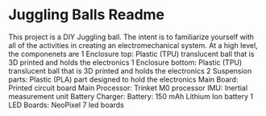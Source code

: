 # Juggling Balls Readme
This project is a DIY Juggling ball.  The intent is to familiarize yourself with all of the activities in creating an electromechanical system.  At a high level, the componenets are
	1 Enclosure top: Plastic (TPU) translucent ball that is 3D printed and holds the electronics
	1 Enclosure bottom: Plastic (TPU) translucent ball that is 3D printed and holds the electronics
	2 Suspension parts: Plastic (PLA) part designed to hold the electronics
	Main Board: Printed circuit board
	Main Processor: Trinket M0 processor
	IMU: Inertial measurement unit
	Battery Charger:
	Battery: 150 mAh Lithium Ion battery 
	1 LED Boards: NeoPixel 7 led boards
	
	
  
